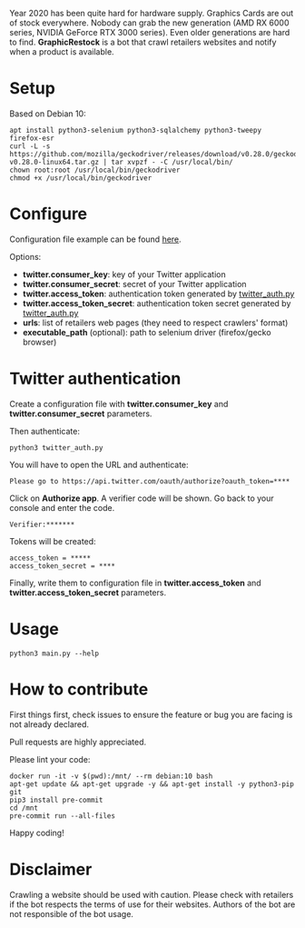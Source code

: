Year 2020 has been quite hard for hardware supply. Graphics Cards are out of stock everywhere. Nobody can grab the
new generation (AMD RX 6000 series, NVIDIA GeForce RTX 3000 series). Even older generations are hard to find.
**GraphicRestock** is a bot that crawl retailers websites and notify when a product is available.

# Setup

Based on Debian 10:

```
apt install python3-selenium python3-sqlalchemy python3-tweepy firefox-esr
curl -L -s https://github.com/mozilla/geckodriver/releases/download/v0.28.0/geckodriver-v0.28.0-linux64.tar.gz | tar xvpzf - -C /usr/local/bin/
chown root:root /usr/local/bin/geckodriver
chmod +x /usr/local/bin/geckodriver
```

# Configure

Configuration file example can be found [here](config.json.example).

Options:
* **twitter.consumer_key**: key of your Twitter application
* **twitter.consumer_secret**: secret of your Twitter application
* **twitter.access_token**: authentication token generated by [twitter_auth.py](twitter_auth.py)
* **twitter.access_token_secret**: authentication token secret generated by [twitter_auth.py](twitter_auth.py)
* **urls**: list of retailers web pages (they need to respect crawlers' format)
* **executable_path** (optional): path to selenium driver (firefox/gecko browser)


# Twitter authentication

Create a configuration file with **twitter.consumer_key** and **twitter.consumer_secret** parameters.

Then authenticate:

```
python3 twitter_auth.py
```

You will have to open the URL and authenticate:

```
Please go to https://api.twitter.com/oauth/authorize?oauth_token=****
```
Click on **Authorize app**. A verifier code will be shown. Go back to your console and enter the code.

```
Verifier:*******
```

Tokens will be created:

```
access_token = *****
access_token_secret = ****
```

Finally, write them to configuration file in **twitter.access_token** and **twitter.access_token_secret** parameters.


# Usage

```
python3 main.py --help
```

# How to contribute

First things first, check issues to ensure the feature or bug you are facing is not already declared.

Pull requests are highly appreciated.

Please lint your code:

```
docker run -it -v $(pwd):/mnt/ --rm debian:10 bash
apt-get update && apt-get upgrade -y && apt-get install -y python3-pip git
pip3 install pre-commit
cd /mnt
pre-commit run --all-files
```

Happy coding!


# Disclaimer

Crawling a website should be used with caution. Please check with retailers if the bot respects the terms of use for
their websites. Authors of the bot are not responsible of the bot usage.
